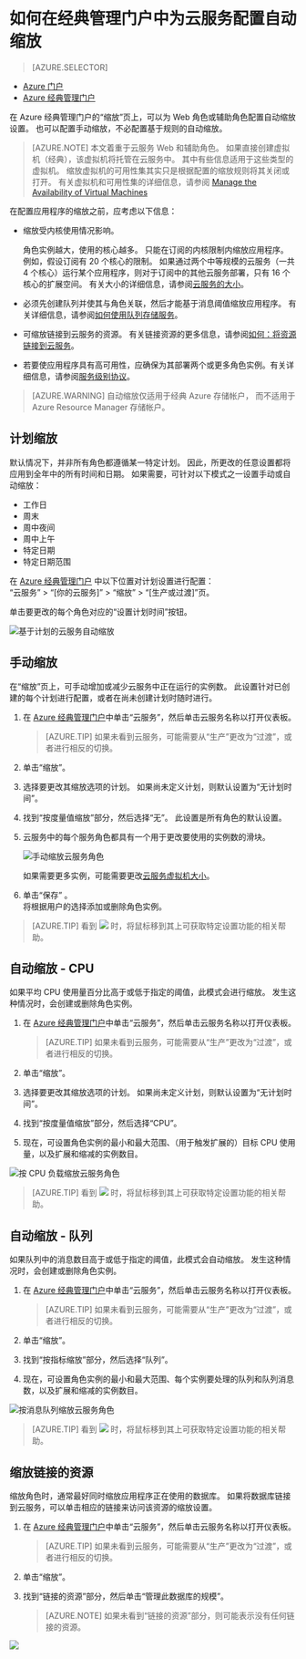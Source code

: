 <properties
    pageTitle="在门户中的自动缩放云服务 | Azure"
    description="（经典）了解如何使用经典门户在 Azure 中为云服务 Web 角色或辅助角色配置自动缩放规则。"
    services="cloud-services"
    documentationCenter=""
    authors="Thraka"
    manager="timlt"
    editor=""
    translationtype="Human Translation" />
<tags
    ms.service="cloud-services"
    ms.workload="tbd"
    ms.tgt_pltfrm="na"
    ms.devlang="na"
    ms.topic="article"
    ms.date="02/27/2017"
    ms.author="adegeo"
    wacn.date="04/24/2017"
    ms.sourcegitcommit="a114d832e9c5320e9a109c9020fcaa2f2fdd43a9"
    ms.openlocfilehash="4ea38fa86e646cc71a006b5fa5f1e7d013ea5f7a"
    ms.lasthandoff="04/14/2017" />

# <a name="how-to-configure-auto-scaling-for-a-cloud-service-in-the-classic-portal"></a>如何在经典管理门户中为云服务配置自动缩放
> [AZURE.SELECTOR]
- [Azure 门户](/documentation/articles/cloud-services-how-to-scale-portal/)
- [Azure 经典管理门户](/documentation/articles/cloud-services-how-to-scale/)

在 Azure 经典管理门户的“缩放”页上，可以为 Web 角色或辅助角色配置自动缩放设置。 也可以配置手动缩放，不必配置基于规则的自动缩放。

>[AZURE.NOTE]
> 本文着重于云服务 Web 和辅助角色。 如果直接创建虚拟机（经典），该虚拟机将托管在云服务中。 其中有些信息适用于这些类型的虚拟机。 缩放虚拟机的可用性集其实只是根据配置的缩放规则将其关闭或打开。 有关虚拟机和可用性集的详细信息，请参阅 [Manage the Availability of Virtual Machines](/documentation/articles/virtual-machines-windows-classic-configure-availability/)

在配置应用程序的缩放之前，应考虑以下信息：

- 缩放受内核使用情况影响。

    角色实例越大，使用的核心越多。 只能在订阅的内核限制内缩放应用程序。 例如，假设订阅有 20 个核心的限制。 如果通过两个中等规模的云服务（一共 4 个核心）运行某个应用程序，则对于订阅中的其他云服务部署，只有 16 个核心的扩展空间。 有关大小的详细信息，请参阅[云服务的大小](/documentation/articles/cloud-services-sizes-specs/)。

- 必须先创建队列并使其与角色关联，然后才能基于消息阈值缩放应用程序。 有关详细信息，请参阅[如何使用队列存储服务](/documentation/articles/storage-dotnet-how-to-use-queues/)。

- 可缩放链接到云服务的资源。 有关链接资源的更多信息，请参阅[如何：将资源链接到云服务](/documentation/articles/cloud-services-how-to-manage/#how-to-link-a-resource-to-a-cloud-service)。

- 若要使应用程序具有高可用性，应确保为其部署两个或更多角色实例。有关详细信息，请参阅[服务级别协议](/support/legal/sla)。

> [AZURE.WARNING]
> 自动缩放仅适用于经典 Azure 存储帐户， 而不适用于 Azure Resource Manager 存储帐户。

## <a name="schedule-scaling"></a>计划缩放
默认情况下，并非所有角色都遵循某一特定计划。 因此，所更改的任意设置都将应用到全年中的所有时间和日期。 如果需要，可针对以下模式之一设置手动或自动缩放：

- 工作日
- 周末
- 周中夜间
- 周中上午
- 特定日期
- 特定日期范围

在 [Azure 经典管理门户](https://manage.windowsazure.cn/) 中以下位置对计划设置进行配置：  
“云服务” > “\[你的云服务\]” > “缩放” > “\[生产或过渡\]”页。

单击要更改的每个角色对应的“设置计划时间”按钮。

![基于计划的云服务自动缩放][scale_schedules]  

## <a name="manual-scale"></a>手动缩放
在“缩放”页上，可手动增加或减少云服务中正在运行的实例数。 此设置针对已创建的每个计划进行配置，或者在尚未创建计划时随时进行。

1. 在 [Azure 经典管理门户](https://manage.windowsazure.cn)中单击“云服务”，然后单击云服务名称以打开仪表板。

    > [AZURE.TIP]
    > 如果未看到云服务，可能需要从“生产”更改为“过渡”，或者进行相反的切换。

2. 单击“缩放”。
3. 选择要更改其缩放选项的计划。 如果尚未定义计划，则默认设置为“无计划时间”。
4. 找到“按度量值缩放”部分，然后选择“无”。 此设置是所有角色的默认设置。
5. 云服务中的每个服务角色都具有一个用于更改要使用的实例数的滑块。

    ![手动缩放云服务角色][manual_scale]

    如果需要更多实例，可能需要更改[云服务虚拟机大小](/documentation/articles/cloud-services-sizes-specs/)。

6. 单击“保存” 。  
   将根据用户的选择添加或删除角色实例。

>[AZURE.TIP]
> 看到 ![][tip_icon] 时，将鼠标移到其上可获取特定设置功能的相关帮助。

## <a name="automatic-scale---cpu"></a>自动缩放 - CPU
如果平均 CPU 使用量百分比高于或低于指定的阈值，此模式会进行缩放。 发生这种情况时，会创建或删除角色实例。

1. 在 [Azure 经典管理门户](https://manage.windowsazure.cn)中单击“云服务”，然后单击云服务名称以打开仪表板。

    > [AZURE.TIP]
    > 如果未看到云服务，可能需要从“生产”更改为“过渡”，或者进行相反的切换。

2. 单击“缩放”。
3. 选择要更改其缩放选项的计划。 如果尚未定义计划，则默认设置为“无计划时间”。
4. 找到“按度量值缩放”部分，然后选择“CPU”。

5. 现在，可设置角色实例的最小和最大范围、（用于触发扩展的）目标 CPU 使用量，以及扩展和缩减的实例数目。

![按 CPU 负载缩放云服务角色][cpu_scale]  

>[AZURE.TIP]
> 看到 ![][tip_icon] 时，将鼠标移到其上可获取特定设置功能的相关帮助。

## <a name="automatic-scale---queue"></a>自动缩放 - 队列
如果队列中的消息数目高于或低于指定的阈值，此模式会自动缩放。 发生这种情况时，会创建或删除角色实例。

1. 在 [Azure 经典管理门户](https://manage.windowsazure.cn)中单击“云服务”，然后单击云服务名称以打开仪表板。

    > [AZURE.TIP]
    > 如果未看到云服务，可能需要从“生产”更改为“过渡”，或者进行相反的切换。

2. 单击“缩放”。
3. 找到“按指标缩放”部分，然后选择“队列”。
4. 现在，可设置角色实例的最小和最大范围、每个实例要处理的队列和队列消息数，以及扩展和缩减的实例数目。

![按消息队列缩放云服务角色][queue_scale]  

>[AZURE.TIP]
> 看到 ![][tip_icon] 时，将鼠标移到其上可获取特定设置功能的相关帮助。

## <a name="scale-linked-resources"></a>缩放链接的资源
缩放角色时，通常最好同时缩放应用程序正在使用的数据库。 如果将数据库链接到云服务，可以单击相应的链接来访问该资源的缩放设置。

1. 在 [Azure 经典管理门户](https://manage.windowsazure.cn)中单击“云服务”，然后单击云服务名称以打开仪表板。

    > [AZURE.TIP]
    > 如果未看到云服务，可能需要从“生产”更改为“过渡”，或者进行相反的切换。

2. 单击“缩放”。
3. 找到“链接的资源”部分，然后单击“管理此数据库的规模”。

    > [AZURE.NOTE]
    > 如果未看到“链接的资源”部分，则可能表示没有任何链接的资源。

![][linked_resource]

[manual_scale]: ./media/cloud-services-how-to-scale/manual-scale.png
[queue_scale]: ./media/cloud-services-how-to-scale/queue-scale.png
[cpu_scale]: ./media/cloud-services-how-to-scale/cpu-scale.png
[tip_icon]: ./media/cloud-services-how-to-scale/tip.png
[scale_schedules]: ./media/cloud-services-how-to-scale/schedules.png
[scale_popup]: ./media/cloud-services-how-to-scale/schedules-dialog.png
[linked_resource]: ./media/cloud-services-how-to-scale/linked-resources.png

<!---HONumber=Mooncake_Quality_Review_1118_2016-->
<!--Update_Description:update wording-->